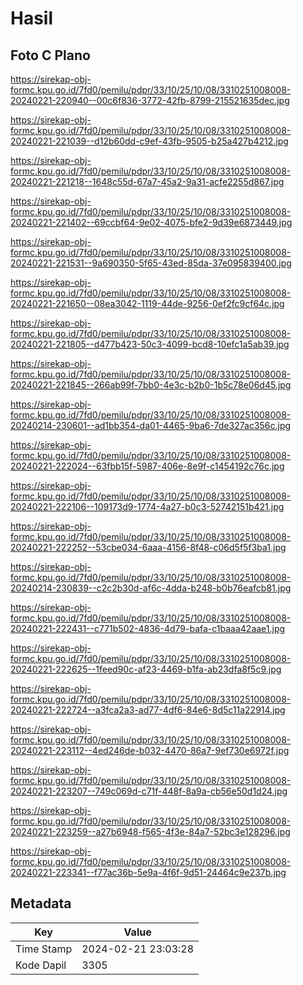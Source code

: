 # Hasil

## Foto C Plano

https://sirekap-obj-formc.kpu.go.id/7fd0/pemilu/pdpr/33/10/25/10/08/3310251008008-20240221-220940--00c6f836-3772-42fb-8799-215521635dec.jpg

https://sirekap-obj-formc.kpu.go.id/7fd0/pemilu/pdpr/33/10/25/10/08/3310251008008-20240221-221039--d12b60dd-c9ef-43fb-9505-b25a427b4212.jpg

https://sirekap-obj-formc.kpu.go.id/7fd0/pemilu/pdpr/33/10/25/10/08/3310251008008-20240221-221218--1648c55d-67a7-45a2-9a31-acfe2255d867.jpg

https://sirekap-obj-formc.kpu.go.id/7fd0/pemilu/pdpr/33/10/25/10/08/3310251008008-20240221-221402--69ccbf64-9e02-4075-bfe2-9d39e6873449.jpg

https://sirekap-obj-formc.kpu.go.id/7fd0/pemilu/pdpr/33/10/25/10/08/3310251008008-20240221-221531--9a690350-5f65-43ed-85da-37e095839400.jpg

https://sirekap-obj-formc.kpu.go.id/7fd0/pemilu/pdpr/33/10/25/10/08/3310251008008-20240221-221650--08ea3042-1119-44de-9256-0ef2fc9cf64c.jpg

https://sirekap-obj-formc.kpu.go.id/7fd0/pemilu/pdpr/33/10/25/10/08/3310251008008-20240221-221805--d477b423-50c3-4099-bcd8-10efc1a5ab39.jpg

https://sirekap-obj-formc.kpu.go.id/7fd0/pemilu/pdpr/33/10/25/10/08/3310251008008-20240221-221845--266ab99f-7bb0-4e3c-b2b0-1b5c78e06d45.jpg

https://sirekap-obj-formc.kpu.go.id/7fd0/pemilu/pdpr/33/10/25/10/08/3310251008008-20240214-230601--ad1bb354-da01-4465-9ba6-7de327ac356c.jpg

https://sirekap-obj-formc.kpu.go.id/7fd0/pemilu/pdpr/33/10/25/10/08/3310251008008-20240221-222024--63fbb15f-5987-406e-8e9f-c1454192c76c.jpg

https://sirekap-obj-formc.kpu.go.id/7fd0/pemilu/pdpr/33/10/25/10/08/3310251008008-20240221-222106--109173d9-1774-4a27-b0c3-52742151b421.jpg

https://sirekap-obj-formc.kpu.go.id/7fd0/pemilu/pdpr/33/10/25/10/08/3310251008008-20240221-222252--53cbe034-6aaa-4156-8f48-c06d5f5f3ba1.jpg

https://sirekap-obj-formc.kpu.go.id/7fd0/pemilu/pdpr/33/10/25/10/08/3310251008008-20240214-230839--c2c2b30d-af6c-4dda-b248-b0b76eafcb81.jpg

https://sirekap-obj-formc.kpu.go.id/7fd0/pemilu/pdpr/33/10/25/10/08/3310251008008-20240221-222431--c771b502-4836-4d79-bafa-c1baaa42aae1.jpg

https://sirekap-obj-formc.kpu.go.id/7fd0/pemilu/pdpr/33/10/25/10/08/3310251008008-20240221-222625--1feed90c-af23-4469-b1fa-ab23dfa8f5c9.jpg

https://sirekap-obj-formc.kpu.go.id/7fd0/pemilu/pdpr/33/10/25/10/08/3310251008008-20240221-222724--a3fca2a3-ad77-4df6-84e6-8d5c11a22914.jpg

https://sirekap-obj-formc.kpu.go.id/7fd0/pemilu/pdpr/33/10/25/10/08/3310251008008-20240221-223112--4ed246de-b032-4470-86a7-9ef730e6972f.jpg

https://sirekap-obj-formc.kpu.go.id/7fd0/pemilu/pdpr/33/10/25/10/08/3310251008008-20240221-223207--749c069d-c71f-448f-8a9a-cb56e50d1d24.jpg

https://sirekap-obj-formc.kpu.go.id/7fd0/pemilu/pdpr/33/10/25/10/08/3310251008008-20240221-223259--a27b6948-f565-4f3e-84a7-52bc3e128296.jpg

https://sirekap-obj-formc.kpu.go.id/7fd0/pemilu/pdpr/33/10/25/10/08/3310251008008-20240221-223341--f77ac36b-5e9a-4f6f-9d51-24464c9e237b.jpg


## Metadata

| Key        | Value               |
| ---------- | ------------------- |
| Time Stamp | 2024-02-21 23:03:28 |
| Kode Dapil | 3305                |



